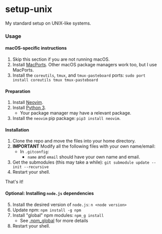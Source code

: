 # setup-unix
My standard setup on UNIX-like systems.

### Usage

####  macOS-specific instructions

1. Skip this section if you are not running macOS.
2. Install [MacPorts](https://www.macports.org/install.php). Other macOS
   package managers work too, but I use MacPorts.
3. Install the `coreutils`, `tmux`, and `tmux-pasteboard` ports:
   `sudo port install coreutils tmux tmux-pasteboard`

#### Preparation

1. Install [Neovim](https://github.com/neovim/neovim/wiki/Installing-Neovim).
2. Install [Python 3](https://www.python.org/downloads/).
    - Your package manager may have a relevant package.
3. Install the `neovim` pip package: `pip3 install neovim`.

#### Installation

1. Clone the repo and move the files into your home directory.
2. **IMPORTANT** Modify all the following files with your own name/email:
    - In `.gitconfig`:
        - `name` and `email` should have your own name and email.
3. Get the submodules (this may take a while):
   `git submodule update --init --recursive`
4. Restart your shell.

That's it!

#### Optional: Installing `node.js` dependencies

5. Install the desired version of `node.js`: `n <node version>`
6. Update npm: `npm install -g npm`
7. Install "global" npm modules: `npm_g install`
    - See [.npm_global](https://github.com/aspyrx/.npm_global) for more details
8. Restart your shell.

